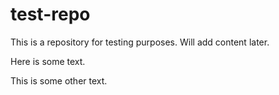 # test-repo
This is a repository for testing purposes.
Will add content later.

Here is some text.

This is some other text.